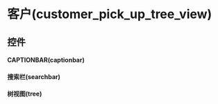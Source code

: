 # 客户(customer_pick_up_tree_view)  <!-- {docsify-ignore-all} -->




## 控件
#### CAPTIONBAR(captionbar)

#### 搜索栏(searchbar)

#### 树视图(tree)



<script>
 const { createApp } = Vue
  createApp({
    data() {
      return {

      }
    }
  }).use(ElementPlus).mount('#app')
</script>